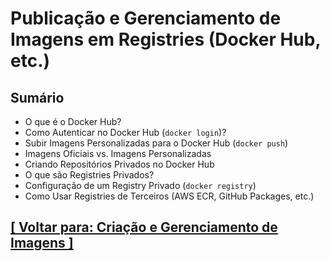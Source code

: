 # Publicação e Gerenciamento de Imagens em Registries (Docker Hub, etc.)

## Sumário

- O que é o Docker Hub?
- Como Autenticar no Docker Hub (`docker login`)?
- Subir Imagens Personalizadas para o Docker Hub (`docker push`)
- Imagens Oficiais vs. Imagens Personalizadas
- Criando Repositórios Privados no Docker Hub
- O que são Registries Privados?
- Configuração de um Registry Privado (`docker registry`)
- Como Usar Registries de Terceiros (AWS ECR, GitHub Packages, etc.)

## [[ Voltar para: Criação e Gerenciamento de Imagens ]](../criacao-gerenciamento-imagens.md#publicacao-gerenciamento-imagens-registries)